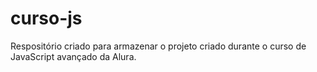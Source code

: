 # curso-js

Respositório criado para armazenar o projeto criado durante o curso de JavaScript avançado da Alura.
